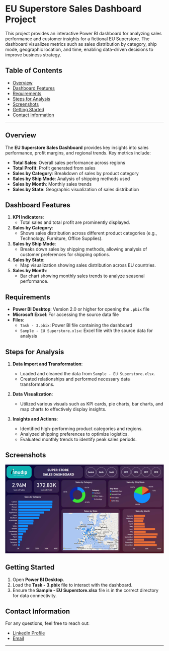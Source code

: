 # EU Superstore Sales Dashboard Project

This project provides an interactive Power BI dashboard for analyzing sales performance and customer insights for a fictional EU Superstore. The dashboard visualizes metrics such as sales distribution by category, ship mode, geographic location, and time, enabling data-driven decisions to improve business strategy.

## Table of Contents
- [Overview](#overview)
- [Dashboard Features](#dashboard-features)
- [Requirements](#requirements)
- [Steps for Analysis](#steps-for-analysis)
- [Screenshots](#screenshots)
- [Getting Started](#getting-started)
- [Contact Information](#contact-information)

---

## Overview

The **EU Superstore Sales Dashboard** provides key insights into sales performance, profit margins, and regional trends. Key metrics include:
- **Total Sales**: Overall sales performance across regions
- **Total Profit**: Profit generated from sales
- **Sales by Category**: Breakdown of sales by product category
- **Sales by Ship Mode**: Analysis of shipping methods used
- **Sales by Month**: Monthly sales trends
- **Sales by State**: Geographic visualization of sales distribution

## Dashboard Features

1. **KPI Indicators**: 
   - Total sales and total profit are prominently displayed.
2. **Sales by Category**:
   - Shows sales distribution across different product categories (e.g., Technology, Furniture, Office Supplies).
3. **Sales by Ship Mode**:
   - Breaks down sales by shipping methods, allowing analysis of customer preferences for shipping options.
4. **Sales by State**:
   - Map visualization showing sales distribution across EU countries.
5. **Sales by Month**:
   - Bar chart showing monthly sales trends to analyze seasonal performance.

## Requirements

- **Power BI Desktop**: Version 2.0 or higher for opening the `.pbix` file
- **Microsoft Excel**: For accessing the source data file
- **Files**:
  - `Task - 3.pbix`: Power BI file containing the dashboard
  - `Sample - EU Superstore.xlsx`: Excel file with the source data for analysis

## Steps for Analysis

1. **Data Import and Transformation**:
   - Loaded and cleaned the data from `Sample - EU Superstore.xlsx`.
   - Created relationships and performed necessary data transformations.

2. **Data Visualization**:
   - Utilized various visuals such as KPI cards, pie charts, bar charts, and map charts to effectively display insights.

3. **Insights and Actions**:
   - Identified high-performing product categories and regions.
   - Analyzed shipping preferences to optimize logistics.
   - Evaluated monthly trends to identify peak sales periods.

## Screenshots

![Dashboard Screenshot](https://github.com/ashu-kudesiya/Data-Analytics-by-Anudip-Foundation/blob/main/Power%20BI/Task%20-%203/Screenshot/1.png?raw=true)


## Getting Started

1. Open **Power BI Desktop**.
2. Load the **Task - 3.pbix** file to interact with the dashboard.
3. Ensure the **Sample - EU Superstore.xlsx** file is in the correct directory for data connectivity.

## Contact Information

For any questions, feel free to reach out:

- [LinkedIn Profile](https://www.linkedin.com/in/himanshu-kudesiya)
- [Email](mailto:himanshu.kudesiya@gmail.com)

---


